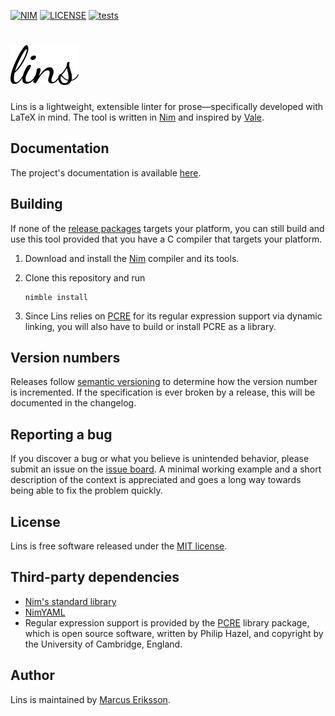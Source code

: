 [![NIM](https://img.shields.io/badge/Nim-1.6.0-orange.svg?style=flat-square)](https://nim-lang.org)
[![LICENSE](https://img.shields.io/badge/license-MIT-blue.svg?style=flat-square)](https://opensource.org/licenses/MIT)
[![tests](https://github.com/sthenic/lins/actions/workflows/main.yml/badge.svg)](https://github.com/sthenic/lins/actions/workflows/main.yml)

# ![lins](/doc/logo/logo.png?raw=true)
Lins is a lightweight, extensible linter for prose—specifically developed with LaTeX in mind. The tool is written in [Nim](https://nim-lang.org) and inspired by [Vale](https://github.com/errata-ai/vale).

## Documentation
The project's documentation is available [here](https://sthenic.github.io/lins).

## Building

If none of the [release packages](https://github.com/sthenic/lins/releases)
targets your platform, you can still build and use this tool provided that
you have a C compiler that targets your platform.

1. Download and install the [Nim](https://nim-lang.org/install.html) compiler
   and its tools.

2. Clone this repository and run

       nimble install

3. Since Lins relies on [PCRE](http://pcre.sourceforge.net) for its regular
   expression support via dynamic linking, you will also have to build or
   install PCRE as a library.

## Version numbers
Releases follow [semantic versioning](https://semver.org/) to determine how the version number is incremented. If the specification is ever broken by a release, this will be documented in the changelog.

## Reporting a bug
If you discover a bug or what you believe is unintended behavior, please submit an issue on the [issue board](https://github.com/sthenic/lins/issues). A minimal working example and a short description of the context is appreciated and goes a long way towards being able to fix the problem quickly.

## License
Lins is free software released under the [MIT license](https://opensource.org/licenses/MIT).

## Third-party dependencies

* [Nim's standard library](https://github.com/nim-lang/Nim)
* [NimYAML](https://github.com/flyx/NimYAML)
* Regular expression support is provided by the
  [PCRE](http://pcre.sourceforge.net) library package, which is open source
  software, written by Philip Hazel, and copyright by the University of
  Cambridge, England.

## Author
Lins is maintained by [Marcus Eriksson](mailto:marcus.jr.eriksson@gmail.com).
